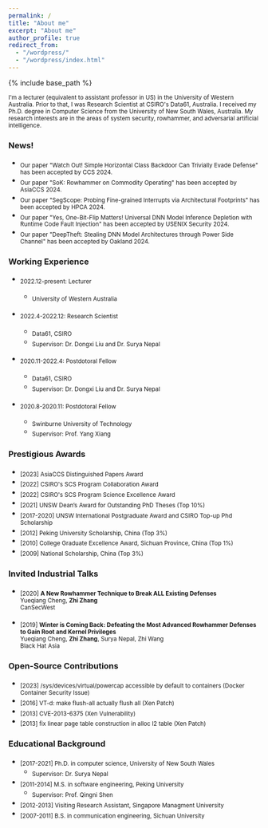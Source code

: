 ```yaml
---
permalink: /
title: "About me"
excerpt: "About me"
author_profile: true
redirect_from: 
  - "/wordpress/"
  - "/wordpress/index.html"
---
```


{% include base_path %}

 
<sub> I'm a lecturer (equivalent to assistant professor in US) in the University of Western Australia. Prior to that, I was Research Scientist at CSIRO's Data61, Australia. I received my Ph.D. degree in Computer Science from the University of New South Wales, Australia. My research interests are in the areas of system security, rowhammer, and adversarial artificial intelligence.

### News!
- <sub>Our paper "Watch Out! Simple Horizontal Class Backdoor Can Trivially Evade Defense" has been accepted by CCS 2024. 
- <sub>Our paper "SoK: Rowhammer on Commodity Operating" has been accepted by AsiaCCS 2024. 
- <sub>Our paper "SegScope: Probing Fine-grained Interrupts via Architectural Footprints" has been accepted by HPCA 2024.
- <sub>Our paper "Yes, One-Bit-Flip Matters! Universal DNN Model Inference Depletion with Runtime Code Fault Injection" has been accepted by USENIX Security 2024.
- <sub>Our paper "DeepTheft: Stealing DNN Model Architectures through Power Side Channel" has been accepted by Oakland 2024.



### Working Experience
* <sub> 2022.12-present: Lecturer </sub>
  * <sub> University of Western Australia </sub>

* <sub> 2022.4-2022.12: Research Scientist </sub>
  * <sub> Data61, CSIRO </sub>
  * <sub> Supervisor: Dr. Dongxi Liu and Dr. Surya Nepal </sub>

* <sub> 2020.11-2022.4: Postdotoral Fellow </sub>
  * <sub> Data61, CSIRO </sub>
  * <sub> Supervisor: Dr. Dongxi Liu and Dr. Surya Nepal </sub>
  
* <sub> 2020.8-2020.11: Postdotoral Fellow </sub>
  * <sub> Swinburne University of Technology </sub>
  * <sub> Supervisor: Prof. Yang Xiang </sub>  

### Prestigious Awards
* <sub> [2023] AsiaCCS Distinguished Papers Award </sub>
* <sub> [2022] CSIRO's SCS Program Collaboration Award </sub>
* <sub> [2022] CSIRO's SCS Program Science Excellence Award </sub>
* <sub> [2021] UNSW Dean’s Award for Outstanding PhD Theses (Top 10%) </sub>
* <sub> [2017-2020] UNSW International Postgraduate Award and CSIRO Top-up Phd Scholarship </sub>
* <sub> [2012] Peking University Scholarship, China (Top 3%) </sub>
* <sub> [2010] College Graduate Excellence Award, Sichuan Province, China (Top 1%) </sub>
* <sub> [2009] National Scholarship, China (Top 3%) </sub>

### Invited Industrial Talks
- <sub> [2020] **A New Rowhammer Technique to Break ALL Existing Defenses** <br/>
   Yueqiang Cheng, **Zhi Zhang** <br/>
   CanSecWest <br/>
   
- <sub> [2019] **Winter is Coming Back: Defeating the Most Advanced Rowhammer Defenses to Gain Root and Kernel Privileges** <br/>
      Yueqiang Cheng, **Zhi Zhang**, Surya Nepal, Zhi Wang <br/>
      Black Hat Asia <br/>
      
### Open-Source Contributions
- <sub> [2023] /sys/devices/virtual/powercap accessible by default to containers (Docker Container Security Issue) <br/>
- <sub> [2016] VT-d: make flush-all actually flush all (Xen Patch) <br/>
- <sub> [2013] CVE-2013-6375 (Xen Vulnerability) <br/>
- <sub> [2013] fix linear page table construction in alloc l2 table (Xen Patch) <br/>

### Educational Background
* <sub> [2017-2021] Ph.D. in computer science, University of New South Wales </sub>
  * <sub> Supervisor: Dr. Surya Nepal  </sub>
* <sub> [2011-2014] M.S. in software engineering, Peking University </sub>
  * <sub> Supervisor: Prof. Qingni Shen  </sub>
* <sub> [2012-2013] Visiting Research Assistant, Singapore Managment University </sub>
* <sub> [2007-2011] B.S. in communication engineering, Sichuan University </sub>








